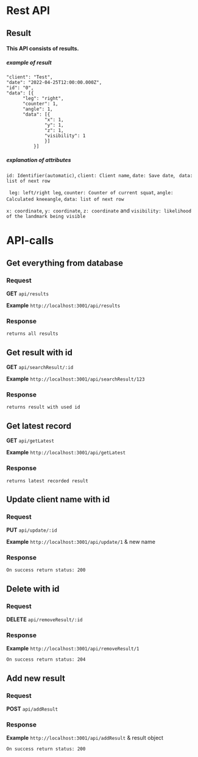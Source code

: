 # Rest API

## Result

#### This API consists of results.

##### example of result
```
"client": "Test",                      
"date": "2022-04-25T12:00:00.000Z",
"id": "0",
"data": [{
      "leg": "right",
      "counter": 1,
      "angle": 1,
      "data": [{
              "x": 1,
              "y": 1,
              "z": 1,
              "visibility": 1
              }]
          }]
```

##### explanation of attributes

` id: Identifier(automatic) `, ` client: Client name `, ` date: Save date `, ` data: list of next row`

` leg: left/right leg`, ` counter: Counter of current squat `, ` angle: Calculated kneeangle `, ` data: list of next row `

` x: coordinate `, ` y: coordinate `, ` z: coordinate ` and `visibility: likelihood of the landmark being visible`

# API-calls

## Get everything from database

### Request

**GET** ` api/results `  

**Example** ` http://localhost:3001/api/results `

### Response

`returns all results`

## Get result with id

**GET** ` api/searchResult/:id `  

**Example** ` http://localhost:3001/api/searchResult/123 `

### Response

`returns result with used id`

## Get latest record

**GET** ` api/getLatest `  

**Example** ` http://localhost:3001/api/getLatest `

### Response

`` returns latest recorded result ``

## Update client name with id

### Request

**PUT** ` api/update/:id `  

**Example** ` http://localhost:3001/api/update/1 ` & new name

### Response

`` On success return status: 200 ``

## Delete with id

### Request

**DELETE** ` api/removeResult/:id `  

### Response

**Example** ` http://localhost:3001/api/removeResult/1 `

`` On success return status: 204 ``

## Add new result

### Request

**POST** ` api/addResult `   

### Response

**Example** ` http://localhost:3001/api/addResult ` & result object

`` On success return status: 200 ``
